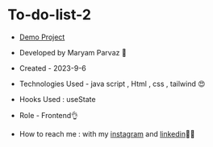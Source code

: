 # To-do-list-2
- [Demo Project](https://maryamparvaz.github.io/To-do-list-2/)

- Developed by Maryam Parvaz 🙎

- Created - 2023-9-6

- Technologies Used - java script , Html , css , tailwind 😍

- Hooks Used : useState 

- Role - Frontend👌

- How to reach me : with my [instagram](https://www.instagram.com/maryamparvaz_web) and [linkedin](https://www.linkedin.com/in/maryam-parvaz-3687b327a/)👩‍💻
